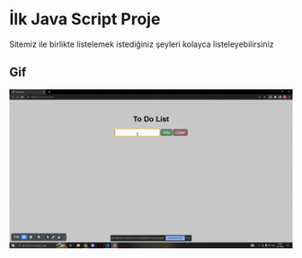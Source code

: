 <h1> İlk Java Script Proje</h1>

Sitemiz ile birlikte listelemek istediğiniz şeyleri kolayca listeleyebilirsiniz

<h2> Gif </h2>

![](jsekran.gif)
